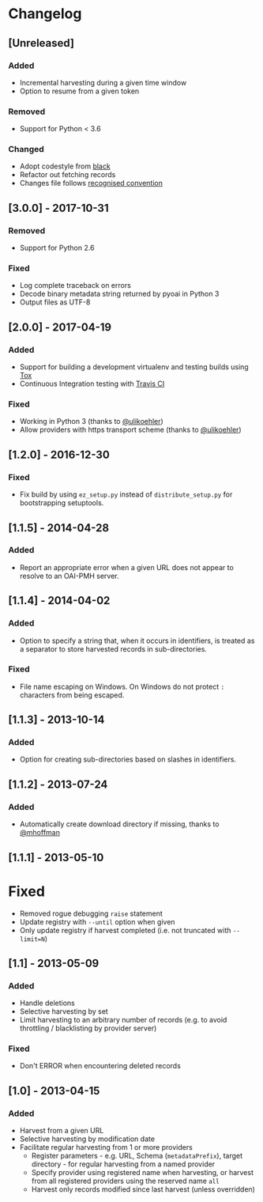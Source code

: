 # Changelog

## [Unreleased]
### Added
- Incremental harvesting during a given time window
- Option to resume from a given token

### Removed
- Support for Python < 3.6

### Changed
- Adopt codestyle from [black](https://black.readthedocs.io/en/stable/)
- Refactor out fetching records
- Changes file follows [recognised convention](https://keepachangelog.com/en/1.0.0/)

## [3.0.0] - 2017-10-31
### Removed
- Support for Python 2.6

### Fixed
- Log complete traceback on errors
- Decode binary metadata string returned by pyoai in Python 3
- Output files as UTF-8

## [2.0.0] - 2017-04-19
### Added
- Support for building a development virtualenv and testing builds using [Tox](https://tox.readthedocs.io/en/latest/)
- Continuous Integration testing with [Travis CI](https://travis-ci.org/)

### Fixed
- Working in Python 3 (thanks to [@ulikoehler](https://github.com/ulikoehler))
- Allow providers with https transport scheme (thanks to [@ulikoehler](https://github.com/ulikoehler))

## [1.2.0] - 2016-12-30
### Fixed
- Fix build by using ``ez_setup.py`` instead of ``distribute_setup.py`` for
  bootstrapping setuptools.

## [1.1.5] - 2014-04-28
### Added
- Report an appropriate error when a given URL does not appear to resolve to an OAI-PMH server.

## [1.1.4] - 2014-04-02
### Added
- Option to specify a string that, when it occurs in identifiers, is treated as a separator to store harvested records in sub-directories.

### Fixed
- File name escaping on Windows. On Windows do not protect `:` characters from being escaped.

## [1.1.3] - 2013-10-14
### Added
- Option for creating sub-directories based on slashes in identifiers.

## [1.1.2] - 2013-07-24
### Added
- Automatically create download directory if missing, thanks to [@mhoffman](https://github.com/mhoffman)

## [1.1.1] - 2013-05-10
# Fixed
- Removed rogue debugging `raise` statement
- Update registry with `--until` option when given
- Only update registry if harvest completed (i.e. not truncated with `--limit=N`)

## [1.1] - 2013-05-09
### Added
- Handle deletions
- Selective harvesting by set
- Limit harvesting to an arbitrary number of records (e.g. to avoid throttling / blacklisting by provider server)

### Fixed
- Don't ERROR when encountering deleted records

## [1.0] - 2013-04-15
### Added
- Harvest from a given URL
- Selective harvesting by modification date
- Facilitate regular harvesting from 1 or more providers
  - Register parameters - e.g. URL, Schema (`metadataPrefix`), target directory - for regular harvesting from a named provider
  - Specify provider using registered name when harvesting, or harvest from all registered providers using the reserved name `all`
  - Harvest only records modified since last harvest (unless overridden)
